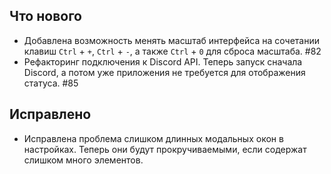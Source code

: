 ## Что нового

- Добавлена возможность менять масштаб интерфейса на сочетании клавиш `Ctrl` + `+`, `Ctrl` + `-`, а также `Ctrl` + `0` для сброса масштаба. #82
- Рефакторинг подключения к Discord API. Теперь запуск сначала Discord, а потом уже приложения не требуется для отображения статуса. #85

## Исправлено

- Исправлена проблема слишком длинных модальных окон в настройках. Теперь они будут прокручиваемыми, если содержат слишком много элементов.
